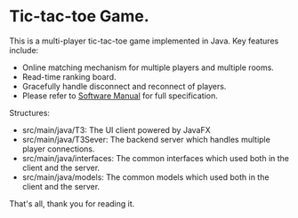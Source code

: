 # Tic-tac-toe Game.

This is a multi-player tic-tac-toe game implemented in Java. Key features include:
- Online matching mechanism for multiple players and multiple rooms.
- Read-time ranking board.
- Gracefully handle disconnect and reconnect of players. 
- Please refer to [Software Manual](./Software_Manual_Tic-Tac-Toe.pdf) for full specification. 

Structures:
- src/main/java/T3: The UI client powered by JavaFX
- src/main/java/T3Sever: The backend server which handles multiple player connections.
- src/main/java/interfaces: The common interfaces which used both in the client and the server. 
- src/main/java/models: The common models which used both in the client and the server. 

That's all, thank you for reading it. 